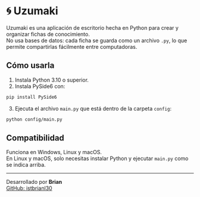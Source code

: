 # 🌀 Uzumaki

Uzumaki es una aplicación de escritorio hecha en Python para crear y organizar fichas de conocimiento.  
No usa bases de datos: cada ficha se guarda como un archivo `.py`, lo que permite compartirlas fácilmente entre computadoras.

## Cómo usarla

1. Instala Python 3.10 o superior.
2. Instala PySide6 con:

```bash
pip install PySide6
```

3. Ejecuta el archivo `main.py` que está dentro de la carpeta `config`:

```bash
python config/main.py
```

## Compatibilidad

Funciona en Windows, Linux y macOS.  
En Linux y macOS, solo necesitas instalar Python y ejecutar `main.py` como se indica arriba.

---

Desarrollado por **Brian**  
[GitHub: istbrianl30](https://github.com/istbrianl30)
```
